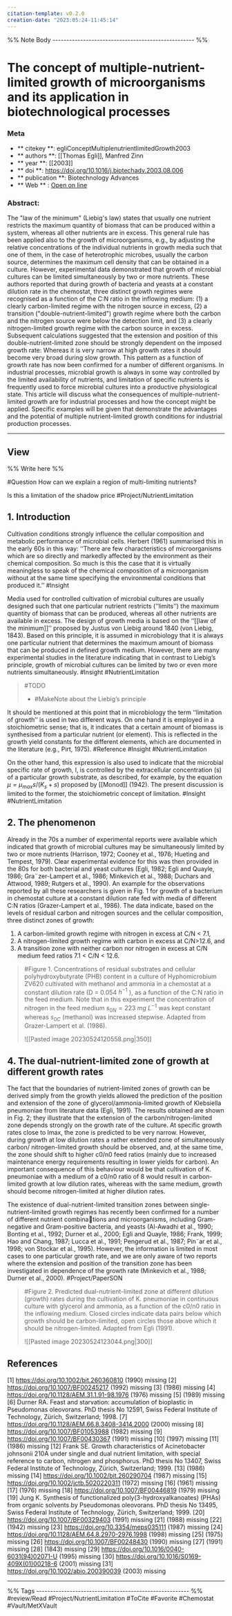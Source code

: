 ```yaml
---
citation-template: v0.2.0
creation-date: "2023:05:24-11:45:14"
---
```


%% Note Body --------------------------------------------------- %%
# The concept of multiple-nutrient-limited growth of microorganisms and its application in biotechnological processes

### Meta
- ** citekey **: egliConceptMultiplenutrientlimitedGrowth2003
- ** authors **: [[Thomas Egli]], Manfred Zinn
- ** year **: [[2003]]
- ** doi **: https://doi.org/10.1016/j.biotechadv.2003.08.006
- ** publication **: Biotechnology Advances
- ** Web ** : [Open on line]()

### Abstract:
The "law of the minimum" (Liebig's law) states that usually one nutrient restricts the maximum quantity of biomass that can be produced within a system, whereas all other nutrients are in excess. This general rule has been applied also to the growth of microorganisms, e.g., by adjusting the relative concentrations of the individual nutrients in growth media such that one of them, in the case of heterotrophic microbes, usually the carbon source, determines the maximum cell density that can be obtained in a culture. However, experimental data demonstrated that growth of microbial cultures can be limited simultaneously by two or more nutrients. These authors reported that during growth of bacteria and yeasts at a constant dilution rate in the chemostat, three distinct growth regimes were recognised as a function of the C:N ratio in the inflowing medium: (1) a clearly carbon-limited regime with the nitrogen source in excess, (2) a transition ("double-nutrient-limited") growth regime where both the carbon and the nitrogen source were below the detection limit, and (3) a clearly nitrogen-limited growth regime with the carbon source in excess. Subsequent calculations suggested that the extension and position of this double-nutrient-limited zone should be strongly dependent on the imposed growth rate: Whereas it is very narrow at high growth rates it should become very broad during slow growth. This pattern as a function of growth rate has now been confirmed for a number of different organisms. In industrial processes, microbial growth is always in some way controlled by the limited availability of nutrients, and limitation of specific nutrients is frequently used to force microbial cultures into a productive physiological state. This article will discuss what the consequences of multiple-nutrient-limited growth are for industrial processes and how the concept might be applied. Specific examples will be given that demonstrate the advantages and the potential of multiple nutrient-limited growth conditions for industrial production processes.

---

## View

%% Write here %%

#Question How can we explain a region of multi-limiting nutrients?

Is this a limitation of the shadow price #Project/NutrientLimitation 


## 1. Introduction

Cultivation conditions strongly influence the cellular composition and metabolic performance of microbial cells. Herbert (1961) summarised this in the early 60s in this way: ‘‘There are few characteristics of microorganisms which are so directly and markedly affected by the environment as their chemical composition. So much is this the case that it is virtually meaningless to speak of the chemical composition of a microorganism without at the same time specifying the environmental conditions that produced it.’’ #Insight 

Media used for controlled cultivation of microbial cultures are usually designed such that one particular nutrient restricts (‘‘limits’’) the maximum quantity of biomass that can be produced, whereas all other nutrients are available in excess. The design of growth media is based on the ‘‘[[law of the minimum]]’’ proposed by Justus von Liebig around 1840 (von Liebig, 1843). Based on this principle, it is assumed in microbiology that it is always one particular nutrient that determines the maximum amount of biomass that can be produced in defined growth medium. However, there are many experimental studies in the literature indicating that in contrast to Liebig’s principle, growth of microbial cultures can be limited by two or even more nutrients simultaneously. #Insight #NutrientLimitation 

> #TODO 
> - #MakeNote about the Liebig’s principle

It should be mentioned at this point that in microbiology the term ‘‘limitation of growth’’ is used in two different ways. On one hand it is employed in a stoichiometric sense; that is, it indicates that a certain amount of biomass is synthesised from a particular nutrient (or element). This is reflected in the growth yield constants for the different elements, which are documented in the literature (e.g., Pirt, 1975). #Reference #Insight #NutrientLimitation

On the other hand, this expression is also used to indicate that the microbial specific rate of growth, l, is controlled by the extracellular concentration (s) of a particular growth substrate, as described, for example, by the equation $\mu = \mu_{max} s / (K_s + s)$ proposed by [[Monod]] (1942). The present discussion is limited to the former, the stoichiometric concept of limitation. #Insight #NutrientLimitation

## 2. The phenomenon

Already in the 70s a number of experimental reports were available which indicated that growth of microbial cultures may be simultaneously limited by two or more nutrients (Harrison, 1972; Cooney et al., 1976; Hueting and Tempest, 1979). Clear experimental evidence for this was then provided in the 80s for both bacterial and yeast cultures (Egli, 1982; Egli and Quayle, 1986; Gra¨zer-Lampert et al., 1986; Minkevich et al., 1988; Duchars and Attwood, 1989; Rutgers et al., 1990). An example for the observations reported by all these researchers is given in Fig. 1 for growth of a bacterium in chemostat culture at a constant dilution rate fed with media of different C:N ratios (Grazer-Lampert et al., 1986). The data indicate, based on the levels of residual carbon and nitrogen sources and the cellular composition, three distinct zones of growth:

1. A carbon-limited growth regime with nitrogen in excess at C/N < 7.1, 
2. A nitrogen-limited growth regime with carbon in excess at C/N>12.6, and 
3. A transition zone with neither carbon nor nitrogen in excess at C/N medium feed ratios 7.1 < C/N < 12.6.

> #Figure 1. Concentrations of residual substrates and cellular polyhydroxybutyrate (PHB) content in a culture of Hyphomicrobium ZV620 cultivated with methanol and ammonia in a chemostat at a constant dilution rate (D = 0.054 $h^{-1}$ ), as a function of the C:N ratio in the feed medium. Note that in this experiment the concentration of nitrogen in the feed medium $s_{0N} = 223~mg~L^{-1}$ was kept constant whereas $s_{0C}$ (methanol) was increased stepwise. Adapted from Grazer-Lampert et al. (1986).
> 
> ![[Pasted image 20230524120558.png|350]]

## 4. The dual-nutrient-limited zone of growth at different growth rates

The fact that the boundaries of nutrient-limited zones of growth can be derived simply from the growth yields allowed the prediction of the position and extension of the zone of glycerol/ammonia-limited growth of Klebsiella pneumoniae from literature data (Egli, 1991). The results obtained are shown in Fig. 2; they illustrate that the extension of the carbon/nitrogen-limited zone depends strongly on the growth rate of the culture. At specific growth rates close to lmax, the zone is predicted to be very narrow. However, during growth at low dilution rates a rather extended zone of simultaneously carbon/ nitrogen-limited growth should be observed, and, at the same time, the zone should shift to higher c0/n0 feed ratios (mainly due to increased maintenance energy requirements resulting in lower yields for carbon). An important consequence of this behaviour would be that cultivation of K. pneumoniae with a medium of a c0/n0 ratio of 8 would result in carbon-limited growth at low dilution rates, whereas with the same medium, growth should become nitrogen-limited at higher dilution rates.

The existence of dual-nutrient-limited transition zones between single-nutrient-limited growth regimes has recently been confirmed for a number of different nutrient combinations and microorganisms, including Gram-negative and Gram-positive bacteria, and yeasts (Al-Awadhi et al., 1990; Bonting et al., 1992; Durner et al., 2000; Egli and Quayle, 1986; Frank, 1999; Hao and Chang, 1987; Lucca et al., 1991; Pengerud et al., 1987; Pin˜ar et al., 1998; von Stockar et al., 1995). However, the information is limited in most cases to one particular growth rate, and we are only aware of two reports where the extension and position of the transition zone has been investigated in dependence of the growth rate (Minkevich et al., 1988; Durner et al., 2000). #Project/PaperSON 

> #Figure 2. Predicted dual-nutrient-limited zone at different dilution (growth) rates during the cultivation of K. pneumoniae in continuous culture with glycerol and ammonia, as a function of the c0/n0 ratio in the inflowing medium. Closed circles indicate data pairs below which growth should be carbon-limited, open circles those above which it should be nitrogen-limited. Adapted from Egli (1991).
>
> ![[Pasted image 20230524123044.png|300]]

## References

[1] https://doi.org/10.1002/bit.260360810 (1990) missing
[2] https://doi.org/10.1007/BF00245217 (1992) missing
[3] (1986) missing
[4] https://doi.org/10.1128/AEM.31.1.91-98.1976 (1976) missing
[5] (1989) missing
[6] Durner RA. Feast and starvation: accumulation of bioplastic in Pseudomonas oleovorans. PhD thesis No 12591, Swiss Federal Institute of Technology, Zürich, Switzerland; 1998.
[7] https://doi.org/10.1128/AEM.66.8.3408-3414.2000 (2000) missing
[8] https://doi.org/10.1007/BF01053988 (1982) missing
[9] https://doi.org/10.1007/BF00430367 (1991) missing
[10] (1997) missing
[11] (1986) missing
[12] Frank SE. Growth characteristics of Acinetobacter johnsonii 210A under single and dual nutrient limitation, with special reference to carbon, nitrogen and phosphorus. PhD thesis No 13407, Swiss Federal Institute of Technology, Zürich, Switzerland; 1999.
[13] (1986) missing
[14] https://doi.org/10.1002/bit.260290704 (1987) missing
[15] https://doi.org/10.1002/jctb.5020220311 (1972) missing
[16] (1961) missing
[17] (1976) missing
[18] https://doi.org/10.1007/BF00446819 (1979) missing
[19] Jung K. Synthesis of functionalized poly(3-hydroxyalkanoates) (PHAs) from organic solvents by Pseudomonas oleovorans. PhD thesis No 13495, Swiss Federal Institute of Technology, Zürich, Switzerland; 1999.
[20] https://doi.org/10.1007/BF00329403 (1991) missing
[21] (1988) missing
[22] (1942) missing
[23] https://doi.org/10.3354/meps035111 (1987) missing
[24] https://doi.org/10.1128/AEM.64.8.2970-2976.1998 (1998) missing
[25] (1975) missing
[26] https://doi.org/10.1007/BF00248430 (1990) missing
[27] (1991) missing
[28] (1843) missing
[29] https://doi.org/10.1016/0040-6031(94)02071-U (1995) missing
[30] https://doi.org/10.1016/S0169-409X(01)00218-6 (2001) missing
[31] https://doi.org/10.1002/abio.200390039 (2003) missing

___

%% Tags  ------------------------------------------------------- %%
#review/Read
#Project/NutrientLimitation 
#ToCite 
#Favorite 
#Chemostat 
#Vault/MetXVault 